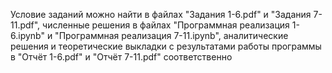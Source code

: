 Условие заданий можно найти в файлах "Задания 1-6.pdf" и "Задания 7-11.pdf", численные решения в файлах "Программная реализация 1-6.ipynb" и "Программная реализация 7-11.ipynb", аналитические решения и теоретические выкладки с результатами работы программы в "Отчёт 1-6.pdf" и "Отчёт 7-11.pdf" соответственно
